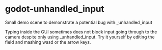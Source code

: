 # godot-unhandled_input

Small demo scene to demonstrate a potential bug with _unhandled_input

Typing inside the GUI sometimes does not block input going through to the camera despite only using _unhandled_input.
Try it yourself by editing the field and mashing wasd or the arrow keys.
